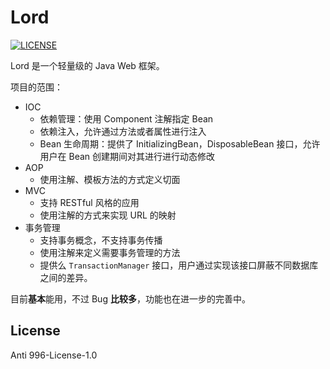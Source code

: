 # Lord

[![LICENSE](https://img.shields.io/badge/license-Anti%20996-blue.svg)](https://github.com/996icu/996.ICU/blob/master/LICENSE)



Lord 是一个轻量级的 Java Web 框架。

项目的范围：

- IOC
  - 依赖管理：使用 Component 注解指定 Bean
  - 依赖注入，允许通过方法或者属性进行注入
  - Bean 生命周期：提供了 InitializingBean，DisposableBean 接口，允许用户在 Bean 创建期间对其进行进行动态修改
- AOP
  - 使用注解、模板方法的方式定义切面
- MVC
  - 支持 RESTful 风格的应用
  - 使用注解的方式来实现 URL 的映射
- 事务管理
  - 支持事务概念，不支持事务传播
  - 使用注解来定义需要事务管理的方法
  - 提供么 `TransactionManager` 接口，用户通过实现该接口屏蔽不同数据库之间的差异。



目前**基本**能用，不过 Bug **比较多**，功能也在进一步的完善中。

## License

Anti 996-License-1.0